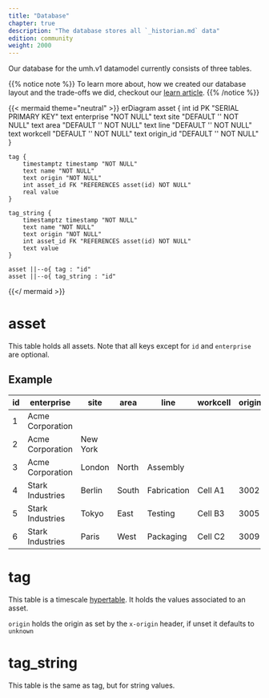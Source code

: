 ```yaml
---
title: "Database"
chapter: true
description: "The database stores all `_historian.md` data"
edition: community
weight: 2000
---
```


Our database for the umh.v1 datamodel currently consists of three tables.

{{% notice note %}}
To learn more about, how we created our database layout and the trade-offs we did, checkout our [learn article](https://learn.umh.app/lesson/data-modeling-in-the-unified-namespace-mqtt-kafka/).
{{% /notice %}}

{{< mermaid theme="neutral" >}}
erDiagram
    asset {
        int id PK "SERIAL PRIMARY KEY"
        text enterprise "NOT NULL"
        text site "DEFAULT '' NOT NULL"
        text area "DEFAULT '' NOT NULL"
        text line "DEFAULT '' NOT NULL"
        text workcell "DEFAULT '' NOT NULL"
        text origin_id "DEFAULT '' NOT NULL"
    }

    tag {
        timestamptz timestamp "NOT NULL"
        text name "NOT NULL"
        text origin "NOT NULL"
        int asset_id FK "REFERENCES asset(id) NOT NULL"
        real value
    }

    tag_string {
        timestamptz timestamp "NOT NULL"
        text name "NOT NULL"
        text origin "NOT NULL"
        int asset_id FK "REFERENCES asset(id) NOT NULL"
        text value
    }

    asset ||--o{ tag : "id"
    asset ||--o{ tag_string : "id"

{{</ mermaid >}}

# asset
This table holds all assets.
Note that all keys except for `id` and `enterprise` are optional.

## Example
| id | enterprise       | site      | area  | line         | workcell    | origin_id    |
|----|------------------|-----------|-------|--------------|-------------|--------------|
| 1  | Acme Corporation |           |       |              |             |              |
| 2  | Acme Corporation | New York  |       |              |             |              |
| 3  | Acme Corporation | London    | North | Assembly     |             |              |
| 4  | Stark Industries | Berlin    | South | Fabrication  | Cell A1     | 3002         |
| 5  | Stark Industries | Tokyo     | East  | Testing      | Cell B3     | 3005         |
| 6  | Stark Industries | Paris     | West  | Packaging    | Cell C2     | 3009         |


# tag

This table is a timescale [hypertable](https://docs.timescale.com/use-timescale/latest/hypertables/about-hypertables/).
It holds the values associated to an asset.

`origin` holds the origin as set by the `x-origin` header, if unset it defaults to `unknown`

# tag_string

This table is the same as tag, but for string values.